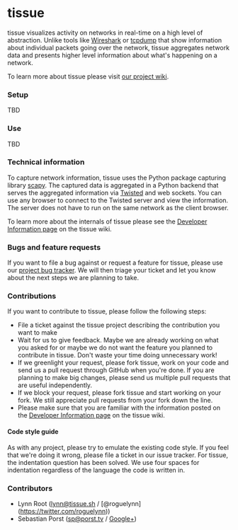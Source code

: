 # tissue

tissue visualizes activity on networks in real-time on a high level of abstraction. Unlike tools like [Wireshark](http://www.wireshark.org/) or [tcpdump](http://www.tcpdump.org/) that show information about individual packets going over the network, tissue aggregates network data and presents higher level information about what's happening on a network.

To learn more about tissue please visit [our project wiki](https://github.com/econchick/tissue/wiki).

### Setup

TBD

### Use

TBD

### Technical information

To capture network information, tissue uses the Python package capturing library [scapy](http://www.secdev.org/projects/scapy/). The captured data is aggregated in a Python backend that serves the aggregated information via [Twisted](http://www.twistedmatrix.com/) and web sockets. You can use any browser to connect to the Twisted server and view the information. The server does not have to run on the same network as the client browser.

To learn more about the internals of tissue please see the [Developer Information page](https://github.com/econchick/tissue/wiki/Developer-Information) on the tissue wiki.

### Bugs and feature requests

If you want to file a bug against or request a feature for tissue, please
use our [project bug tracker](https://github.com/econchick/tissue/issues). We
will then triage your ticket and let you know about the next steps we are
planning to take.

### Contributions

If you want to contribute to tissue, please follow the following steps:

* File a ticket against the tissue project describing the contribution you want to make
* Wait for us to give feedback. Maybe we are already working on what you asked for or maybe we do not want the feature you planned to contribute in tissue. Don't waste your time doing unnecessary work!
* If we greenlight your request, please fork tissue, work on your code and send us a pull request through GitHub when you're done. If you are planning to make big changes, please send us multiple pull requests that are useful independently.
* If we block your request, please fork tissue and start working on your fork. We still appreciate pull requests from your fork down the line.
* Please make sure that you are familiar with the information posted on the [Developer Information page](https://github.com/econchick/tissue/wiki/Developer-Information) on the tissue wiki.

#### Code style guide

As with any project, please try to emulate the existing code style. If you feel that we're doing it wrong, please file a ticket in our issue tracker. For tissue, the indentation question has been solved. We use four spaces for indentation regardless of the language the code is written in.

### Contributors

* Lynn Root ([lynn@tissue.sh](lynn@tissue.sh) / [@roguelynn] (https://twitter.com/roguelynn))
* Sebastian Porst ([sp@porst.tv](sp@porst.tv) / [Google+](https://plus.google.com/+SebastianPorst/))